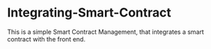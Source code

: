 # Integrating-Smart-Contract
This is a simple Smart Contract Management, that integrates a smart contract with the front end.
